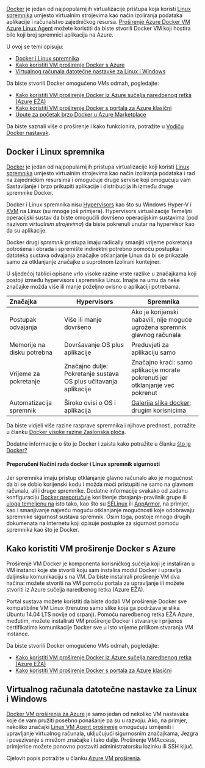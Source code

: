 

[Docker](https://www.docker.com/) je jedan od najpopularnijih virtualizacije pristupa koja koristi [Linux spremnika](http://en.wikipedia.org/wiki/LXC) umjesto virtualnim strojevima kao način izoliranja podataka aplikacije i računalstvo zajedničkog resursa. [Proširenje Azure Docker VM](https://github.com/Azure/azure-docker-extension/blob/master/README.md) [Azure Linux Agent](../articles/virtual-machines/virtual-machines-linux-agent-user-guide.md) možete koristiti da biste stvorili Docker VM koji hostira bilo koji broj spremnici aplikacija na Azure.

U ovoj se temi opisuju:

+ [Docker i Linux spremnika]
+ [Kako koristiti VM proširenje Docker s Azure]
+ [Virtualnog računala datotečne nastavke za Linux i Windows]

Da biste stvorili Docker omogućeno VMs odmah, pogledajte:

+ [Kako koristiti VM proširenje Docker iz Azure sučelja naredbenog retka (Azure EŽA)]
+ [Kako koristiti VM proširenje Docker s portala za Azure klasični]
+ [Upute za početak brzo Docker u Azure Marketplace]

Da biste saznali više o proširenje i kako funkcionira, potražite u [Vodiču Docker nastavak](https://github.com/Azure/azure-docker-extension/blob/master/README.md).

## <a name="docker-and-linux-containers"></a>Docker i Linux spremnika
[Docker](https://www.docker.com/) je jedan od najpopularnijih pristupa virtualizacije koji koristi [Linux spremnika](http://en.wikipedia.org/wiki/LXC) umjesto virtualnim strojevima kao način izoliranja podataka i rad na zajedničkim resursima i omogućuje druge servise koji omogućuju vam Sastavljanje i brzo prikupiti aplikacije i distribucija ih između druge spremnike Docker.

Docker i Linux spremnika nisu [Hypervisors](http://en.wikipedia.org/wiki/Hypervisor) kao što su Windows Hyper-V i [KVM](http://www.linux-kvm.org/page/Main_Page) na Linux (su mnoge još primjera). Hypervisors virtualizacije Temeljni operacijski sustav da biste omogućili dovršeno operacijskim sustavima (pod nazivom *virtualnim strojevima*) da biste pokrenuli unutar na hypervisor kao da su aplikacije.

Docker drugi *spremnik* pristupa imaju radically smanjiti vrijeme pokretanja potrošena i obrada i spremište indirektni potrebno pomoću postupka i datoteka sustava odvajanja značajke otklanjanje Linux da bi se prikazale samo za otklanjanje značajke u suprotnom Izolirani kontejner.

U sljedećoj tablici opisane vrlo visoke razine vrste razlike u značajkama koji postoji između hypervisors i spremnika Linux. Imajte na umu da neke značajke možda više ili manje poželjno ovisno o aplikaciji potrebama.

|   Značajka      | Hypervisors | Spremnika  |
| :------------- |-------------| ----------- |
| Postupak odvajanja | Više ili manje dovršeno | Ako je korijenski nabavili, nije moguće ugrožena spremnik glavnog računala |
| Memorije na disku potrebna | Dovršavanje OS plus aplikacije | Preduvjeti za aplikaciju samo |
| Vrijeme za pokretanje | Značajno dulje: Pokretanje sustava OS plus učitavanja aplikacije | Značajno kraći: samo aplikacije morate pokrenuti jer otklanjanje već pokrenut  |
| Automatizacija spremnik | Široko ovisi o OS i aplikacija | [Galerija slika docker](https://registry.hub.docker.com/); drugim korisnicima

Da biste vidjeli više razine rasprave spremnika i njihove prednosti, potražite u članku [Docker visoke razine Zaslonska ploča](http://channel9.msdn.com/Blogs/Regular-IT-Guy/Docker-High-Level-Whiteboard).

Dodatne informacije o što je Docker i zaista kako potražite u članku [što je Docker?](https://www.docker.com/whatisdocker/)

#### <a name="docker-and-linux-container-security-best-practices"></a>Preporučeni Načini rada docker i Linux spremnik sigurnosti

Jer spremnika imaju pristup otklanjanje glavno računalo ako je mogućnost da bi se dobio korijenski kodu i možda moći pristupiti ne samo na glavnom računalu, ali i druge spremnike. Dodatne informacije svakako od zadanu konfiguraciju [Docker preporučuje](https://docs.docker.com/articles/security/) korištenje zbrajanja-pravilnik grupe ili [uloga temeljenu na](http://en.wikipedia.org/wiki/Role-based_access_control) isto tako, kao što su [SELinux](http://selinuxproject.org/page/Main_Page) ili [AppArmor](http://wiki.apparmor.net/index.php/Main_Page), na primjer, kao i smanjivanje najveću moguću otklanjanje mogućnosti koje odobravaju spremnike sigurnost sustava spremnik. Osim toga, postoje mnogo drugih dokumenata na Internetu koji opisuje postupke za sigurnost pomoću spremnika kao što je Docker.

## <a name="how-to-use-the-docker-vm-extension-with-azure"></a>Kako koristiti VM proširenje Docker s Azure

Proširenje VM Docker je komponenta korisničkog sučelja koji je instaliran u VM instanci koje ste stvorili koju sam instalira modul Docker i upravlja daljinsku komunikaciju s na VM. Da biste instalirali proširenje VM dva načina: možete stvoriti na VM pomoću portala za upravljanje ili možete stvoriti iz Azure sučelja naredbenog retka (Azure EŽA).

Portal sustava možete koristiti da biste dodali VM proširenje Docker sve kompatibilne VM Linux (trenutno samo slike koja ga podržava je slika Ubuntu 14.04 LTS novije od srpanj). Pomoću naredbenog retka EŽA Azure, međutim, možete instalirati VM proširenje Docker i stvaranje i prijenos certifikatima komunikacije Docker sve u isto vrijeme prilikom stvaranja VM instance.

Da biste stvorili Docker omogućeno VMs odmah, pogledajte:

+ [Kako koristiti VM proširenje Docker iz Azure sučelja naredbenog retka (Azure EŽA)]
+ [Kako koristiti VM proširenje Docker s portala za Azure klasični]

## <a name="virtual-machine-extensions-for-linux-and-windows"></a>Virtualnog računala datotečne nastavke za Linux i Windows
[Docker VM proširenja za Azure](https://github.com/Azure/azure-docker-extension/blob/master/README.md) je samo jedan od nekoliko VM nastavaka koje će vam pružiti posebno ponašanje pa su u razvoju. Ako, na primjer, nekoliko značajki [Linux VM Agent proširenje](../articles/virtual-machines/virtual-machines-linux-agent-user-guide.md) omogućuju izmijeniti i upravljanje virtualnog računala, uključujući sigurnosnim značajkama, Jezgra i povezivanje s mrežom značajke i tako dalje. Proširenje VMAccess, primjerice možete ponovno postaviti administratorsku lozinku ili SSH ključ.

Cjelovit popis potražite u članku [Azure VM proširenja](../articles/virtual-machines/virtual-machines-windows-extensions-features.md).

<!--Anchors-->
[Kako koristiti VM proširenje Docker iz Azure sučelja naredbenog retka (Azure EŽA)]: http://azure.microsoft.com/documentation/articles/virtual-machines-docker-with-xplat-cli/
[Kako koristiti VM proširenje Docker s portala za Azure klasični]: http://azure.microsoft.com/documentation/articles/virtual-machines-docker-with-portal/
[Upute za početak brzo Docker u Azure Marketplace]: http://azure.microsoft.com/documentation/articles/virtual-machines-docker-ubuntu-quickstart/
[Docker i Linux spremnika]: #Docker-and-Linux-Containers
[Kako koristiti VM proširenje Docker s Azure]: #How-to-use-the-Docker-VM-Extension-with-Azure
[Virtualnog računala datotečne nastavke za Linux i Windows]: #Virtual-Machine-Extensions-For-Linux-and-Windows
